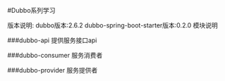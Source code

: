 #Dubbo系列学习

版本说明:
dubbo版本:2.6.2
dubbo-spring-boot-starter版本:0.2.0
模块说明

###dubbo-api
提供服务接口api

###dubbo-consumer
服务消费者

###dubbo-provider
服务提供者
